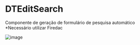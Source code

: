 # DTEditSearch
Componente de geração de formulário de pesquisa automático
*Necessário utilizar Firedac

![image](https://github.com/tiagopassarelladt/DTEditSearch/assets/106831952/394e8524-419d-4108-a711-78ce76e463fd)
